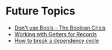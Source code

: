 # Future Topics

* [Don't use Bools - The Boolean Crisis](https://www.youtube.com/watch?v=8Af1bh-BVY8)
* [Working with Getters for Records](https://medium.com/elm-shorts/updating-nested-records-in-elm-15d162e80480)
* [How to break a dependency cycle](https://medium.com/@matthew.buscemi/high-level-dependency-strategies-in-elm-1135ec877d49)



